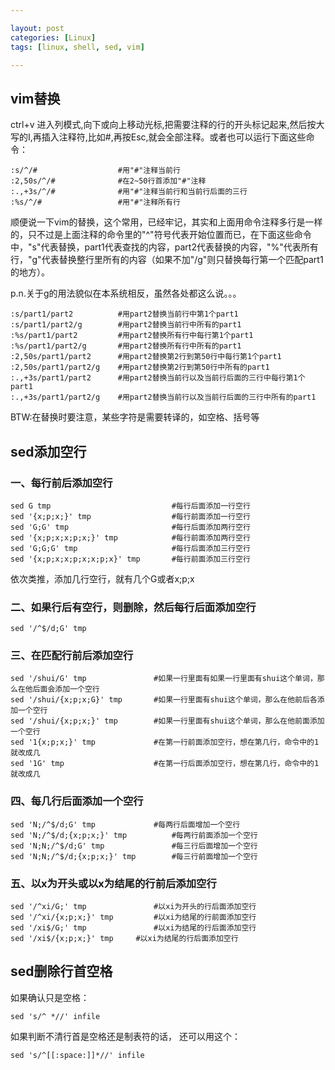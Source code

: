 ```yaml
---

layout: post
categories: [Linux]
tags: [linux, shell, sed, vim]

---
```


## vim替换

ctrl+v 进入列模式,向下或向上移动光标,把需要注释的行的开头标记起来,然后按大写的I,再插入注释符,比如#,再按Esc,就会全部注释。或者也可以运行下面这些命令：

	:s/^/#                  #用"#"注释当前行
	:2,50s/^/#              #在2~50行首添加"#"注释
	:.,+3s/^/#              #用"#"注释当前行和当前行后面的三行
	:%s/^/#                 #用"#"注释所有行


顺便说一下vim的替换，这个常用，已经牢记，其实和上面用命令注释多行是一样的，只不过是上面注释的命令里的"^"符号代表开始位置而已，在下面这些命令中，"s"代表替换，part1代表查找的内容，part2代表替换的内容，"%"代表所有行，"g"代表替换整行里所有的内容（如果不加"/g"则只替换每行第一个匹配part1的地方）。

p.n.关于g的用法貌似在本系统相反，虽然各处都这么说。。。

	:s/part1/part2          #用part2替换当前行中第1个part1
	:s/part1/part2/g        #用part2替换当前行中所有的part1
	:%s/part1/part2         #用part2替换所有行中每行第1个part1
	:%s/part1/part2/g       #用part2替换所有行中所有的part1
	:2,50s/part1/part2      #用part2替换第2行到第50行中每行第1个part1
	:2,50s/part1/part2/g    #用part2替换第2行到第50行中所有的part1
	:.,+3s/part1/part2      #用part2替换当前行以及当前行后面的三行中每行第1个part1
	:.,+3s/part1/part2/g    #用part2替换当前行以及当前行后面的三行中所有的part1

BTW:在替换时要注意，某些字符是需要转译的，如空格、括号等

## sed添加空行

### 一、每行前后添加空行

	sed G tmp							#每行后面添加一行空行
	sed '{x;p;x;}' tmp					#每行前面添加一行空行
	sed 'G;G' tmp						#每行后面添加两行空行
	sed '{x;p;x;x;p;x;}' tmp			#每行前面添加两行空行
	sed 'G;G;G' tmp						#每行后面添加三行空行
	sed '{x;p;x;x;p;x;x;p;x}' tmp		#每行前面添加三行空行

依次类推，添加几行空行，就有几个G或者x;p;x

### 二、如果行后有空行，则删除，然后每行后面添加空行

	sed '/^$/d;G' tmp

### 三、在匹配行前后添加空行

	sed '/shui/G' tmp				#如果一行里面有如果一行里面有shui这个单词，那么在他后面会添加一个空行
	sed '/shui/{x;p;x;G}' tmp		#如果一行里面有shui这个单词，那么在他前后各添加一个空行
	sed '/shui/{x;p;x;}' tmp		#如果一行里面有shui这个单词，那么在他前面添加一个空行
	sed '1{x;p;x;}' tmp				#在第一行前面添加空行，想在第几行，命令中的1就改成几
	sed '1G' tmp					#在第一行后面添加空行，想在第几行，命令中的1就改成几

### 四、每几行后面添加一个空行

	sed 'N;/^$/d;G' tmp				#每两行后面增加一个空行
	sed 'N;/^$/d;{x;p;x;}' tmp			#每两行前面添加一个空行
	sed 'N;N;/^$/d;G' tmp				#每三行后面增加一个空行
	sed 'N;N;/^$/d;{x;p;x;}' tmp		#每三行前面增加一个空行

### 五、以x为开头或以x为结尾的行前后添加空行

	sed '/^xi/G;' tmp				#以xi为开头的行后面添加空行
	sed '/^xi/{x;p;x;}' tmp			#以xi为结尾的行前面添加空行
	sed '/xi$/G;' tmp				#以xi为结尾的行后面添加空行
	sed '/xi$/{x;p;x;}' tmp		#以xi为结尾的行后面添加空行

## sed删除行首空格

如果确认只是空格：

	sed 's/^ *//' infile

如果判断不清行首是空格还是制表符的话， 还可以用这个：

	sed 's/^[[:space:]]*//' infile

